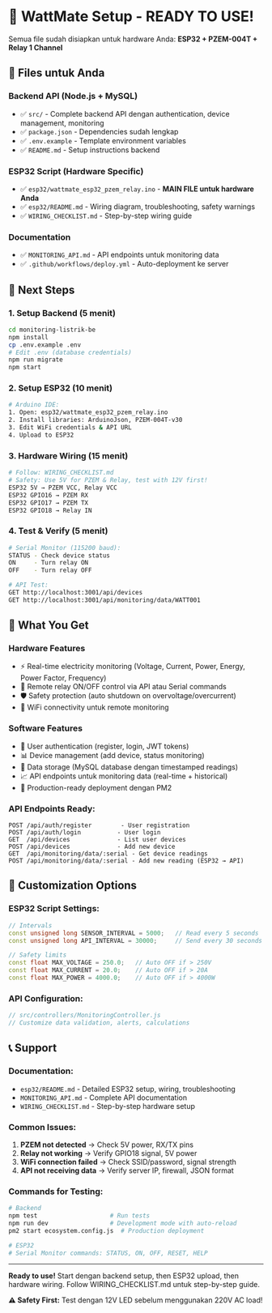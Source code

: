 # 🏁 WattMate Setup - READY TO USE!

Semua file sudah disiapkan untuk hardware Anda: **ESP32 + PZEM-004T + Relay 1 Channel**

## 📁 Files untuk Anda

### Backend API (Node.js + MySQL)

- ✅ `src/` - Complete backend API dengan authentication, device management, monitoring
- ✅ `package.json` - Dependencies sudah lengkap
- ✅ `.env.example` - Template environment variables
- ✅ `README.md` - Setup instructions backend

### ESP32 Script (Hardware Specific)

- ✅ `esp32/wattmate_esp32_pzem_relay.ino` - **MAIN FILE untuk hardware Anda**
- ✅ `esp32/README.md` - Wiring diagram, troubleshooting, safety warnings
- ✅ `WIRING_CHECKLIST.md` - Step-by-step wiring guide

### Documentation

- ✅ `MONITORING_API.md` - API endpoints untuk monitoring data
- ✅ `.github/workflows/deploy.yml` - Auto-deployment ke server

## 🚀 Next Steps

### 1. Setup Backend (5 menit)

```bash
cd monitoring-listrik-be
npm install
cp .env.example .env
# Edit .env (database credentials)
npm run migrate
npm start
```

### 2. Setup ESP32 (10 menit)

```bash
# Arduino IDE:
1. Open: esp32/wattmate_esp32_pzem_relay.ino
2. Install libraries: ArduinoJson, PZEM-004T-v30
3. Edit WiFi credentials & API URL
4. Upload to ESP32
```

### 3. Hardware Wiring (15 menit)

```bash
# Follow: WIRING_CHECKLIST.md
# Safety: Use 5V for PZEM & Relay, test with 12V first!
ESP32 5V → PZEM VCC, Relay VCC
ESP32 GPIO16 → PZEM RX
ESP32 GPIO17 → PZEM TX
ESP32 GPIO18 → Relay IN
```

### 4. Test & Verify (5 menit)

```bash
# Serial Monitor (115200 baud):
STATUS - Check device status
ON     - Turn relay ON
OFF    - Turn relay OFF

# API Test:
GET http://localhost:3001/api/devices
GET http://localhost:3001/api/monitoring/data/WATT001
```

## 🎯 What You Get

### Hardware Features

- ⚡ Real-time electricity monitoring (Voltage, Current, Power, Energy, Power Factor, Frequency)
- 🔌 Remote relay ON/OFF control via API atau Serial commands
- 🛡️ Safety protection (auto shutdown on overvoltage/overcurrent)
- 📱 WiFi connectivity untuk remote monitoring

### Software Features

- 🔐 User authentication (register, login, JWT tokens)
- 📊 Device management (add device, status monitoring)
- 💾 Data storage (MySQL database dengan timestamped readings)
- 📈 API endpoints untuk monitoring data (real-time + historical)
- 🚀 Production-ready deployment dengan PM2

### API Endpoints Ready:

```
POST /api/auth/register        - User registration
POST /api/auth/login          - User login
GET  /api/devices             - List user devices
POST /api/devices             - Add new device
GET  /api/monitoring/data/:serial - Get device readings
POST /api/monitoring/data/:serial - Add new reading (ESP32 → API)
```

## 🔧 Customization Options

### ESP32 Script Settings:

```cpp
// Intervals
const unsigned long SENSOR_INTERVAL = 5000;   // Read every 5 seconds
const unsigned long API_INTERVAL = 30000;     // Send every 30 seconds

// Safety limits
const float MAX_VOLTAGE = 250.0;   // Auto OFF if > 250V
const float MAX_CURRENT = 20.0;    // Auto OFF if > 20A
const float MAX_POWER = 4000.0;    // Auto OFF if > 4000W
```

### API Configuration:

```javascript
// src/controllers/MonitoringController.js
// Customize data validation, alerts, calculations
```

## 📞 Support

### Documentation:

- `esp32/README.md` - Detailed ESP32 setup, wiring, troubleshooting
- `MONITORING_API.md` - Complete API documentation
- `WIRING_CHECKLIST.md` - Step-by-step hardware setup

### Common Issues:

1. **PZEM not detected** → Check 5V power, RX/TX pins
2. **Relay not working** → Verify GPIO18 signal, 5V power
3. **WiFi connection failed** → Check SSID/password, signal strength
4. **API not receiving data** → Verify server IP, firewall, JSON format

### Commands for Testing:

```bash
# Backend
npm test                    # Run tests
npm run dev                 # Development mode with auto-reload
pm2 start ecosystem.config.js  # Production deployment

# ESP32
# Serial Monitor commands: STATUS, ON, OFF, RESET, HELP
```

---

**Ready to use!** Start dengan backend setup, then ESP32 upload, then hardware wiring. Follow WIRING_CHECKLIST.md untuk step-by-step guide.

**⚠️ Safety First:** Test dengan 12V LED sebelum menggunakan 220V AC load!
